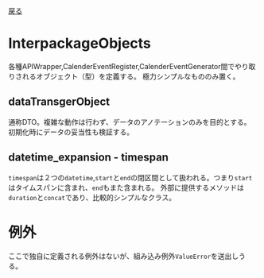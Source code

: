 [戻る](../README.md)

# InterpackageObjects

各種APIWrapper,CalenderEventRegister,CalenderEventGenerator間でやり取りされるオブジェクト（型）を定義する。
極力シンプルなもののみ置く。

## dataTransgerObject

通称DTO。複雑な動作は行わず、データのアノテーションのみを目的とする。
初期化時にデータの妥当性も検証する。

## datetime_expansion - timespan

`timespan`は２つの`datetime`,`start`と`end`の閉区間として扱われる。つまり`start`はタイムスパンに含まれ、`end`もまた含まれる。
外部に提供するメソッドは`duration`と`concat`であり、比較的シンプルなクラス。

# 例外

ここで独自に定義される例外はないが、組み込み例外`ValueError`を送出しうる。
